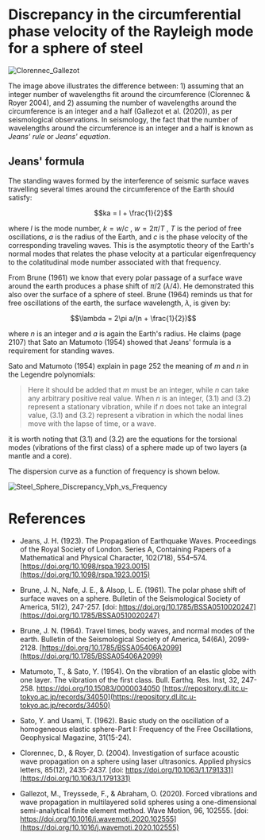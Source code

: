 # Discrepancy in the circumferential phase velocity of the Rayleigh mode for a sphere of steel

![Clorennec_Gallezot](https://github.com/user-attachments/assets/54fca755-f51e-4450-9547-29021644ef1e)

The image above illustrates the difference between: 1) assuming that an integer number of wavelengths fit around the circumference (Clorennec & Royer 2004), and 2) assuming the number of wavelengths around the circumference is an integer and a half (Gallezot et al. (2020)), as per seismological observations.  In seismology, the fact that the number of wavelengths around the circumference is an integer and a half is known as *Jeans' rule* or *Jeans' equation*.  

## Jeans' formula

The standing waves formed by the interference of seismic surface waves travelling several times around the circumference of the Earth should satisfy:

$$ka = l + \frac{1}{2}$$ 

where $l$ is the mode number, $k = w/c$ , $w = 2 \pi/ T$ , $T$ is the period of free oscillations, $a$ is the radius of the Earth, and $c$ is the phase velocity of the corresponding traveling waves.  This is the asymptotic theory of the Earth's normal modes that relates the phase velocity at a particular eigenfrequency to the colatitudinal mode number associated with that frequency. 

From Brune (1961) we know that every polar passage of a surface wave around the earth produces a phase shift of $\pi/2$ ($\lambda/4$).  He demonstrated this also over the surface of a sphere of steel.  Brune (1964) reminds us that for free oscillations of the earth, the surface wavelength, $\lambda$, is given by:

$$\lambda = 2\pi a/(n + \frac{1}{2})$$

where $n$ is an integer and $a$ is again the Earth's radius.  He claims (page 2107) that Sato an Matumoto (1954) showed that Jeans' formula is a requirement for standing waves.

Sato and Matumoto (1954) explain in page 252 the meaning of $m$ and $n$ in the Legendre polynomials:

> Here it should be added that $m$ must be an integer, while $n$ can take any arbitrary positive real value. When $n$ is an integer, (3.1) and (3.2) represent a stationary vibration, while if $n$ does not take an integral value, (3.1) and (3.2) represent a vibration in which the nodal lines move with the lapse of time, or a wave.

it is worth noting that (3.1) and (3.2) are the equations for the torsional modes (vibrations of the first class) of a sphere made up of two layers (a mantle and a core).

The dispersion curve as a function of frequency is shown below.

![Steel_Sphere_Discrepancy_Vph_vs_Frequency](https://github.com/user-attachments/assets/d7061f59-e4c4-4403-9ea2-f03c2ad81ffd)

# References

- Jeans, J. H. (1923). The Propagation of Earthquake Waves. Proceedings of the Royal Society of London. Series A, Containing Papers of a Mathematical and Physical Character, 102(718), 554–574. [https://doi.org/10.1098/rspa.1923.0015](https://doi.org/10.1098/rspa.1923.0015)
  
- Brune, J. N., Nafe, J. E., & Alsop, L. E. (1961). The polar phase shift of surface waves on a sphere. Bulletin of the Seismological Society of America, 51(2), 247-257. [doi: https://doi.org/10.1785/BSSA0510020247](https://doi.org/10.1785/BSSA0510020247)

- Brune, J. N. (1964). Travel times, body waves, and normal modes of the earth. Bulletin of the Seismological Society of America, 54(6A), 2099-2128. [https://doi.org/10.1785/BSSA05406A2099](https://doi.org/10.1785/BSSA05406A2099)
  
- Matumoto, T., & Sato, Y. (1954). On the vibration of an elastic globe with one layer. The vibration of the first class. Bull. Earthq. Res. Inst, 32, 247-258. https://doi.org/10.15083/0000034050 [https://repository.dl.itc.u-tokyo.ac.jp/records/34050](https://repository.dl.itc.u-tokyo.ac.jp/records/34050)

- Sato, Y. and Usami, T. (1962). Basic study on the oscillation of a homogeneous elastic sphere-Part I: Frequency of the Free Oscillations, Geophysical Magazine, 31(15-24).

- Clorennec, D., & Royer, D. (2004). Investigation of surface acoustic wave propagation on a sphere using laser ultrasonics. Applied physics letters, 85(12), 2435-2437. [doi: https://doi.org/10.1063/1.1791331](https://doi.org/10.1063/1.1791331)

- Gallezot, M., Treyssede, F., & Abraham, O. (2020). Forced vibrations and wave propagation in multilayered solid spheres using a one-dimensional semi-analytical finite element method. Wave Motion, 96, 102555. [doi: https://doi.org/10.1016/j.wavemoti.2020.102555](https://doi.org/10.1016/j.wavemoti.2020.102555)
